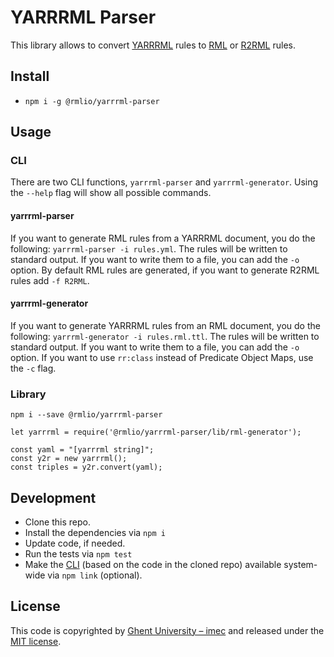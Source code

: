# YARRRML Parser

This library allows to convert [YARRRML](https://w3id.org/yarrrml) rules to [RML](http://rml.io) or [R2RML](https://www.w3.org/TR/r2rml/) rules.

## Install

- `npm i -g @rmlio/yarrrml-parser`

## Usage

### CLI

There are two CLI functions, `yarrrml-parser` and `yarrrml-generator`.
Using the `--help` flag will show all possible commands.

#### yarrrml-parser

If you want to generate RML rules from a YARRRML document,
you do the following: `yarrrml-parser -i rules.yml`.
The rules will be written to standard output.
If you want to write them to a file, you can add the `-o` option.
By default RML rules are generated,
if you want to generate R2RML rules add `-f R2RML`.

#### yarrrml-generator

If you want to generate YARRRML rules from an RML document, you do the following: `yarrrml-generator -i rules.rml.ttl`.
The rules will be written to standard output.
If you want to write them to a file, you can add the `-o` option.
If you want to use `rr:class` instead of Predicate Object Maps, use the `-c` flag.

### Library

`npm i --save @rmlio/yarrrml-parser`

```
let yarrrml = require('@rmlio/yarrrml-parser/lib/rml-generator');

const yaml = "[yarrrml string]";
const y2r = new yarrrml();
const triples = y2r.convert(yaml);
```

## Development

- Clone this repo.
- Install the dependencies via `npm i`
- Update code, if needed.
- Run the tests via `npm test`
- Make the [CLI](#cli) (based on the code in the cloned repo)
available system-wide via `npm link` (optional).

## License
This code is copyrighted by [Ghent University – imec](http://idlab.ugent.be/) and released under the [MIT license](http://opensource.org/licenses/MIT).
